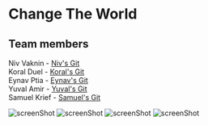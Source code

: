 # Change The World
## Team members
Niv Vaknin - [Niv's Git](https://github.com/vaknin34)</br>
Koral Duel - [Koral's Git](https://github.com/koralduel)</br>
Eynav Ptia - [Eynav's Git](https://github.com/EynavP)</br>
Yuval Amir - [Yuval's Git](https://github.com/yuvalamir123)</br>
Samuel Krief - [Samuel's Git](https://github.com/SamuelKrief)</br>


![screenShot](https://github.com/vaknin34/ChangeTheWorld/blob/master/1.jpg)
![screenShot](https://github.com/vaknin34/ChangeTheWorld/blob/master/2.jpg)
![screenShot](https://github.com/vaknin34/ChangeTheWorld/blob/master/3.jpg)
![screenShot](https://github.com/vaknin34/ChangeTheWorld/blob/master/4.jpg)
